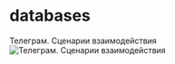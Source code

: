 # databases
Телеграм. Сценарии взаимодействия
![Телеграм. Сценарии взаимодействия](https://github.com/dchizhikov/databases/blob/main/docs/tg.png)
